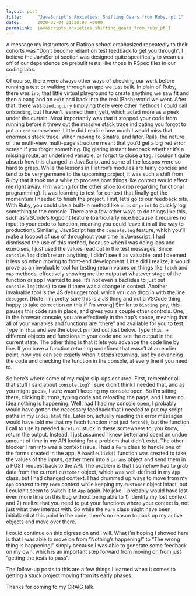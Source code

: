 ```yaml
---
layout: post
title:      "JavaScript's Anxieties: Shifting Gears from Ruby, pt 1"
date:       2020-03-04 21:38:07 +0000
permalink:  javascripts_anxieties_shifting_gears_from_ruby_pt_1
---
```



A message my instructors at Flatiron school emphasized repeatedly to their cohorts was “Don’t become reliant on test feedback to get you through”. I believe the JavaScript section was designed quite specifically to wean us off of our dependence on prebuilt tests, like those in RSpec files in our coding labs. 

Of course, there were always other ways of checking our work before running a test or walking through an app we just built. In plain ol’ Ruby, there was `irb`, that little virtual playground to create anything we saw fit and then a bang and an `exit` and back into the real (Bash) world we went. After that, there was `binding.pry` (implying there were other methods I could call on`binding`, but I haven’t learned them, yet), which acted more as a peek under the curtain. Most importantly was that it stopped your code from running before it threw out the massive stack trace indicating you forgot to put an `end` somewhere. Little did I realize how much I would miss that enormous stack trace.
When moving to Sinatra, and later, Rails, the nature of the multi-view, multi-page structure meant that you’d get a big red error screen if you forgot something. Big glaring instant feedback whether it’s a missing route, an undefined variable, or forgot to close a tag.
I couldn’t quite absorb how this changed in JavaScript and some of the lessons were so hard to grasp. While the lessons in Flatiron’s modules are fairly concise and tend to be very germane to the upcoming project, it was such a shift from Ruby that it took me a while to process how things like context would affect me right away. (I’m waiting for the other shoe to drop regarding functional programming). It was learning to test for context that finally got the momentum I needed to finish the project. 
First, let’s go to our feedback bits. With Ruby, you could use a built-in method like `puts` or `print` to quickly log something to the console. There are a few other ways to do things like this, such as VSCode’s logpoint feature (particularly nice because it requires no input to your code to function, meaning you could leave it in all the way to production). Similarly, JavaScript has the `console.log` feature, which you’ll make a looooot of use of throughout your time in Javascript. I had dismissed the use of this method, because when I was doing labs and exercises, I just used the values read out in the test messages. Since `console.log` didn’t return anything, I didn’t see it as valuable, and I deemed it less so when moving to front-end development. Little did I realize, it would prove as an invaluable tool for testing return values on things like `fetch` and `map` methods, effectively showing me the output at whatever stage of the function or app I wanted to see. It’s not even a bad idea to just put `console.log(this)` to see if there was a change in context. 
Another invaluable tool is the JS debugger tool, which you can drop in with the line `debugger`. [Note: I’m pretty sure this is a JS thing and not a VSCode thing, happy to take correction on this if I’m wrong] Similar to `binding.pry`, this pauses this code run in place, and gives you a couple other controls. One, in the browser console, you are effectively in the app’s space, meaning that all of your variables and functions are “there” and available for you to test. Type in `this` and see the object printed out just below. Type `this.` + different objects and functions in your code and see the output in the current state. The other thing is that it lets you advance the code line by line. If you have a function returning undefined that wasn’t at an earlier point, now you can see exactly when it stops returning, just by advancing the code and checking the function in the console, at every line if you need to.

So here’s where some of my major slip-ups occured. First, remember all that stuff I said about `console.log`? I sure didn’t think I needed that, and as you might guess, I sure wasn’t keeping my console open. So I’m sitting there, clicking buttons, typing code and reloading the page, and I have no idea nothing is happening. Well, had I had my console open, I probably would have gotten the necessary feedback that I needed to put my script paths in my `index.html` file. Later on, actually reading the error messages would have told me that my fetch function (not just `fetch()`, but the function I call to use it) needed a `return` stuck in these somewhere to, you know, return the output. Instead, I just assumed I knew better and spent an undue amount of time in my API looking for a problem that didn’t exist.
	The other blocker I ran into was a context issue. I had a `Form` class to handle one of the forms created in the app. A `handleClick()` function was created to take the values of the inputs, gather them into a `params` object and send them in a POST request back to the API. The problem is that I somehow had to grab data from the current `customer` object, which was well-defined in my `App` class, but I had changed context. I had drummed up ways to move from my `App` context to my `Form` context while keeping my `customer` object intact, but I couldn’t seem to switch it to `App` again. No joke, I probably would have lost even more time on this bug without being able to 1) identify my lost context and 2) realize that you need to put your functions where your context is, not just what they interact with. So while the `Form` class might have been initialized at this point in the code, there’s no reason to pack up my active objects and move over there.

I could continue on this digression and I will. What I’m hoping I showed here is that I was able to move on from “Nothing’s happening!” to “The wrong thing is happening!” simply because I was able to generate some feedback on my own, which is an important step forward from moving on from just “getting the tests to pass”. 
	
The follow-up posts to this are a few things I learned when it comes to getting a stuck project moving from its early phases.

Thanks for coming to my CRAIG talk.

